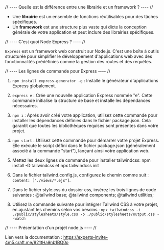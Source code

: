 // ---- Quelle est la différence entre une librairie et un framework ? ---- //

- Une **librairie** est un ensemble de fonctions réutilisables pour des tâches spécifiques.
- Un **framework** est une structure plus vaste qui dicte la conception générale de votre application et peut inclure des librairies spécifiques.

// ---- C'est quoi Node Express ? ---- //

`Express` est un framework web construit sur Node.js. C'est une boîte à outils structurée pour simplifier le développement d'applications web avec des fonctionnalités prédéfinies comme la gestion des routes et des requêtes.

// ---- Les lignes de commande pour Express ---- //

1. `npm install express-generator -g` : Installe le générateur d'applications Express globalement.

2. `express e` : Crée une nouvelle application Express nommée "e". Cette commande initialise la structure de base et installe les dépendances nécessaires.

3. `npm i` : Après avoir créé votre application, utilisez cette commande pour installer les dépendances définies dans le fichier package.json. Cela garantit que toutes les bibliothèques requises sont présentes dans votre projet.

4. `npm start` : Utilisez cette commande pour démarrer votre projet Express. Elle exécute le script défini dans le fichier package.json (généralement associé à la commande "start"), lançant ainsi votre application web.

5. Mettez les deux lignes de commande pour installer tailwindcss: npm install -D tailwindcss et npx tailwindcss init

6. Dans le fichier tailwind.config.js, configurez le chemin comme suit : `content: ["./views/*.ejs"]`.

7. Dans le fichier style.css du dossier css, insérez les trois lignes de code suivantes :
   @tailwind base;
   @tailwind components;
   @tailwind utilities;

8. Utilisez la commande suivante pour intégrer Tailwind CSS à votre projet, en ajustant les chemins selon vos besoins : `npx tailwindcss -i ./public/stylesheets/style.css -o ./public/stylesheets/output.css --watch`

// ---- Présentation d'un projet node.js ---- //

Lien vers la documentation : https://experts-invite-4m5.craft.me/821tHa9nb1BQ0o
